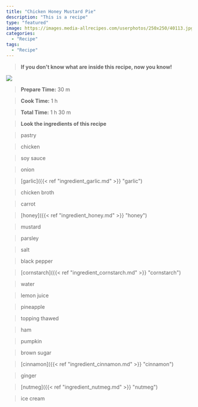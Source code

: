 ```yaml
---
title: "Chicken Honey Mustard Pie"
description: "This is a recipe"
type: "featured"
image: https://images.media-allrecipes.com/userphotos/250x250/40113.jpg
categories: 
  - "Recipe"
tags: 
  - "Recipe"
---
```



>**If you don't know what are inside this recipe, now you know!**

![](../images/Recipes-Banner.jpg)
> **Prepare Time:** 30 m


> **Cook Time:** 1 h


> **Total Time:** 1 h 30 m

> **Look the ingredients of this recipe**

> pastry

> chicken

> soy sauce

> onion

> [garlic]({{< ref "ingredient_garlic.md" >}} "garlic")

> chicken broth

> carrot

> [honey]({{< ref "ingredient_honey.md" >}} "honey")

> mustard

> parsley

> salt

> black pepper

> [cornstarch]({{< ref "ingredient_cornstarch.md" >}} "cornstarch")

> water

> lemon juice

> pineapple

> topping thawed

> ham

> pumpkin

> brown sugar

> [cinnamon]({{< ref "ingredient_cinnamon.md" >}} "cinnamon")

> ginger

> [nutmeg]({{< ref "ingredient_nutmeg.md" >}} "nutmeg")

> ice cream

